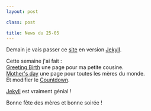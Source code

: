 ```yaml
---
layout: post

class: post

title: News du 25-05
---
```


Demain je vais passer ce [site](//tmcharly.github.io) en version [Jekyll](//jekyllrb.com/).   

Cette semaine j'ai fait :   
[Greeting Birth](//cedced19.github.io/demo/greeting-birth/) une page pour ma petite cousine.  
[Mother's day](//cedced19.github.io/demo/mothers-day/) une page pour toutes les mères du monde.  
Et modifier le [Countdown](//cedced19.github.io/demo/countdown-page/).   

[Jekyll](//jekyllrb.com/) est vraiment génial !   

Bonne fête des mères et bonne soirée !  
